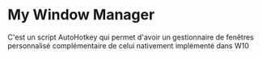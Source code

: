 # My Window Manager
C'est un script AutoHotkey qui permet d'avoir un gestionnaire de fenêtres personnalisé complémentaire de celui nativement implémenté dans W10

